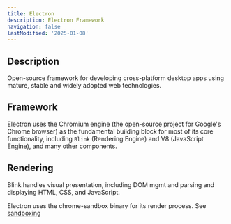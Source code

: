 ```yaml
---
title: Electron
description: Electron Framework
navigation: false 
lastModified: '2025-01-08'
---
```


## Description

Open-source framework for developing cross-platform desktop apps using mature, stable and widely adopted web technologies.

## Framework

Electron uses the Chromium engine (the open-source project for Google's Chrome browser) as the fundamental building block for most of its core functionality, including `Blink` (Rendering Engine) and V8 (JavaScript Engine), and many other components.

## Rendering

Blink handles visual presentation, including DOM mgmt and parsing and displaying HTML, CSS, and JavaScript.

 Electron uses the chrome-sandbox binary for its render process. See [sandboxing](/docs-tech/frameworks/electron/sandboxing)
